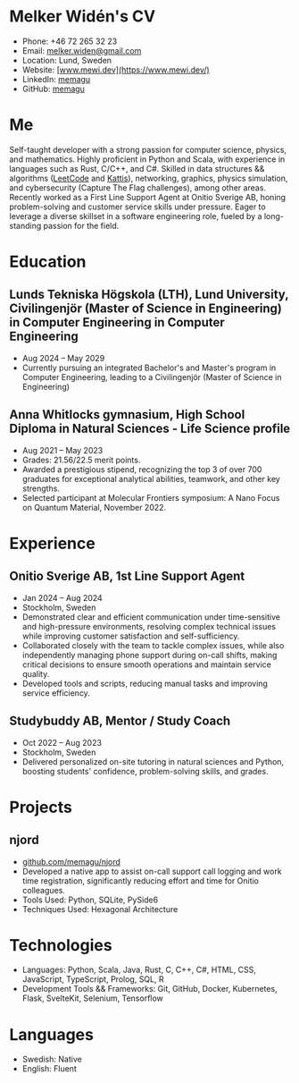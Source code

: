 # Melker Widén's CV

- Phone: +46 72 265 32 23
- Email: [melker.widen@gmail.com](mailto:melker.widen@gmail.com)
- Location: Lund, Sweden
- Website: [www.mewi.dev](https://www.mewi.dev/)
- LinkedIn: [memagu](https://linkedin.com/in/memagu)
- GitHub: [memagu](https://github.com/memagu)


# Me

Self-taught developer with a strong passion for computer science, physics, and mathematics. Highly proficient in Python and Scala, with experience in languages such as Rust, C/C++, and C#. Skilled in data structures && algorithms ([LeetCode](https://leetcode.com/) and [Kattis](https://open.kattis.com/)), networking, graphics, physics simulation, and cybersecurity (Capture The Flag challenges), among other areas. Recently worked as a First Line Support Agent at Onitio Sverige AB, honing problem-solving and customer service skills under pressure. Eager to leverage a diverse skillset in a software engineering role, fueled by a long-standing passion for the field.

# Education

## Lunds Tekniska Högskola (LTH), Lund University, Civilingenjör (Master of Science in Engineering) in Computer Engineering in Computer Engineering

- Aug 2024 – May 2029
- Currently pursuing an integrated Bachelor's and Master's program in Computer Engineering, leading to a Civilingenjör (Master of Science in Engineering)

## Anna Whitlocks gymnasium, High School Diploma in Natural Sciences - Life Science profile

- Aug 2021 – May 2023
- Grades: 21.56/22.5 merit points.
- Awarded a prestigious stipend, recognizing the top 3 of over 700 graduates for exceptional analytical abilities, teamwork, and other key strengths.
- Selected participant at Molecular Frontiers symposium: A Nano Focus on Quantum Material, November 2022.

# Experience

## Onitio Sverige AB, 1st Line Support Agent

- Jan 2024 – Aug 2024
- Stockholm, Sweden
- Demonstrated clear and efficient communication under time-sensitive and high-pressure environments, resolving complex technical issues while improving customer satisfaction and self-sufficiency.
- Collaborated closely with the team to tackle complex issues, while also independently managing phone support during on-call shifts, making critical decisions to ensure smooth operations and maintain service quality.
- Developed tools and scripts, reducing manual tasks and improving service efficiency.

## Studybuddy AB, Mentor / Study Coach

- Oct 2022 – Aug 2023
- Stockholm, Sweden
- Delivered personalized on-site tutoring in natural sciences and Python, boosting students' confidence, problem-solving skills, and grades.

# Projects

## njord

- [github.com/memagu/njord](https://github.com/memagu/njord)
- Developed a native app to assist on-call support call logging and work time registration, significantly reducing effort and time for Onitio colleagues.
- Tools Used: Python, SQLite, PySide6
- Techniques Used: Hexagonal Architecture

# Technologies

- Languages: Python, Scala, Java, Rust, C, C++, C#, HTML, CSS, JavaScript, TypeScript, Prolog, SQL, R
- Development Tools && Frameworks: Git, GitHub, Docker, Kubernetes, Flask, SvelteKit, Selenium, Tensorflow
# Languages

- Swedish: Native
- English: Fluent
